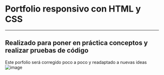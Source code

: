 # Portfolio responsivo con HTML y CSS
---
## Realizado para poner en práctica conceptos y realizar pruebas de código
Este porfolio será corregido poco a poco y readaptado a nuevas ideas
 ![image](https://user-images.githubusercontent.com/102561036/205487109-b2e667e5-7f16-46eb-b6a1-7380f1c8bc07.png)


